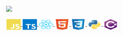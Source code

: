 <picture>
  <a href="https://beacons.ia/miqueiaslp">
  <source
    srcset="https://github-readme-stats.vercel.app/api?username=anuraghazra&show_icons=true&theme=dark"
    media="prefers-color-scheme: blue_navy "
  />
  <source
    srcset="https://github-readme-stats.vercel.app/api?username=miqueiaslp&show_icons=true"
    media="prefers-color-scheme: blue_navy , prefers-color-scheme: blue_navy "
  />
  <img src="https://github-readme-stats.vercel.app/api?username=miqueiaslp&show_icons=true" />
</picture>

<div style="display: inline_block"><br>
  <img align="center" alt="Rafa-Js" height="30" width="40" src="https://raw.githubusercontent.com/devicons/devicon/master/icons/javascript/javascript-plain.svg">
  <img align="center" alt="Rafa-Ts" height="30" width="40" src="https://raw.githubusercontent.com/devicons/devicon/master/icons/typescript/typescript-plain.svg">
  <img align="center" alt="Rafa-React" height="30" width="40" src="https://raw.githubusercontent.com/devicons/devicon/master/icons/react/react-original.svg">
  <img align="center" alt="Rafa-HTML" height="30" width="40" src="https://raw.githubusercontent.com/devicons/devicon/master/icons/html5/html5-original.svg">
  <img align="center" alt="Rafa-CSS" height="30" width="40" src="https://raw.githubusercontent.com/devicons/devicon/master/icons/css3/css3-original.svg">
  <img align="center" alt="Rafa-Python" height="30" width="40" src="https://raw.githubusercontent.com/devicons/devicon/master/icons/python/python-original.svg">
  <img align="center" alt="Rafa-Csharp" height="30" width="40" src="https://raw.githubusercontent.com/devicons/devicon/master/icons/csharp/csharp-original.svg">
</div>
